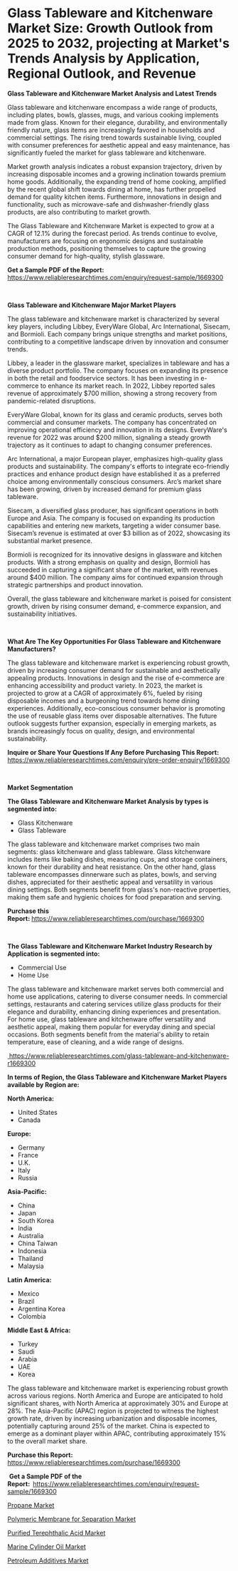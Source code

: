 <p><h1>Glass Tableware and Kitchenware Market Size: Growth Outlook from 2025 to 2032, projecting at Market's Trends Analysis by Application, Regional Outlook, and Revenue</h1></p><p><strong>Glass Tableware and Kitchenware Market Analysis and Latest Trends</strong></p>
<p><p>Glass tableware and kitchenware encompass a wide range of products, including plates, bowls, glasses, mugs, and various cooking implements made from glass. Known for their elegance, durability, and environmentally friendly nature, glass items are increasingly favored in households and commercial settings. The rising trend towards sustainable living, coupled with consumer preferences for aesthetic appeal and easy maintenance, has significantly fueled the market for glass tableware and kitchenware.</p><p>Market growth analysis indicates a robust expansion trajectory, driven by increasing disposable incomes and a growing inclination towards premium home goods. Additionally, the expanding trend of home cooking, amplified by the recent global shift towards dining at home, has further propelled demand for quality kitchen items. Furthermore, innovations in design and functionality, such as microwave-safe and dishwasher-friendly glass products, are also contributing to market growth.</p><p>The Glass Tableware and Kitchenware Market is expected to grow at a CAGR of 12.1% during the forecast period. As trends continue to evolve, manufacturers are focusing on ergonomic designs and sustainable production methods, positioning themselves to capture the growing consumer demand for high-quality, stylish glassware.</p></p>
<p><strong>Get a Sample PDF of the Report:&nbsp;</strong> <a href="https://www.reliableresearchtimes.com/enquiry/request-sample/1669300?utm_campaign=2240&utm_medium=2&utm_source=Github&utm_content=ia&utm_term=10022025&utm_id=glass-tableware-and-kitchenware">https://www.reliableresearchtimes.com/enquiry/request-sample/1669300</a></p>
<p>&nbsp;</p>
<p><strong>Glass Tableware and Kitchenware Major Market Players</strong></p>
<p><p>The glass tableware and kitchenware market is characterized by several key players, including Libbey, EveryWare Global, Arc International, Sisecam, and Bormioli. Each company brings unique strengths and market positions, contributing to a competitive landscape driven by innovation and consumer trends.</p><p>Libbey, a leader in the glassware market, specializes in tableware and has a diverse product portfolio. The company focuses on expanding its presence in both the retail and foodservice sectors. It has been investing in e-commerce to enhance its market reach. In 2022, Libbey reported sales revenue of approximately $700 million, showing a strong recovery from pandemic-related disruptions.</p><p>EveryWare Global, known for its glass and ceramic products, serves both commercial and consumer markets. The company has concentrated on improving operational efficiency and innovation in its designs. EveryWare's revenue for 2022 was around $200 million, signaling a steady growth trajectory as it continues to adapt to changing consumer preferences.</p><p>Arc International, a major European player, emphasizes high-quality glass products and sustainability. The company's efforts to integrate eco-friendly practices and enhance product design have established it as a preferred choice among environmentally conscious consumers. Arc’s market share has been growing, driven by increased demand for premium glass tableware.</p><p>Sisecam, a diversified glass producer, has significant operations in both Europe and Asia. The company is focused on expanding its production capabilities and entering new markets, targeting a wider consumer base. Sisecam’s revenue is estimated at over $3 billion as of 2022, showcasing its substantial market presence.</p><p>Bormioli is recognized for its innovative designs in glassware and kitchen products. With a strong emphasis on quality and design, Bormioli has succeeded in capturing a significant share of the market, with revenues around $400 million. The company aims for continued expansion through strategic partnerships and product innovation. </p><p>Overall, the glass tableware and kitchenware market is poised for consistent growth, driven by rising consumer demand, e-commerce expansion, and sustainability initiatives.</p></p>
<p>&nbsp;</p>
<p><strong>What Are The Key Opportunities For Glass Tableware and Kitchenware Manufacturers?</strong></p>
<p><p>The glass tableware and kitchenware market is experiencing robust growth, driven by increasing consumer demand for sustainable and aesthetically appealing products. Innovations in design and the rise of e-commerce are enhancing accessibility and product variety. In 2023, the market is projected to grow at a CAGR of approximately 6%, fueled by rising disposable incomes and a burgeoning trend towards home dining experiences. Additionally, eco-conscious consumer behavior is promoting the use of reusable glass items over disposable alternatives. The future outlook suggests further expansion, especially in emerging markets, as brands increasingly focus on quality, design, and environmental sustainability.</p></p>
<p><strong>Inquire or Share Your Questions If Any Before Purchasing This Report:</strong> <a href="https://www.reliableresearchtimes.com/enquiry/pre-order-enquiry/1669300?utm_campaign=2240&utm_medium=2&utm_source=Github&utm_content=ia&utm_term=10022025&utm_id=glass-tableware-and-kitchenware">https://www.reliableresearchtimes.com/enquiry/pre-order-enquiry/1669300</a></p>
<p>&nbsp;</p>
<p><strong>Market Segmentation</strong></p>
<p><strong>The Glass Tableware and Kitchenware Market Analysis by types is segmented into:</strong></p>
<p><ul><li>Glass Kitchenware</li><li>Glass Tableware</li></ul></p>
<p><p>The glass tableware and kitchenware market comprises two main segments: glass kitchenware and glass tableware. Glass kitchenware includes items like baking dishes, measuring cups, and storage containers, known for their durability and heat resistance. On the other hand, glass tableware encompasses dinnerware such as plates, bowls, and serving dishes, appreciated for their aesthetic appeal and versatility in various dining settings. Both segments benefit from glass's non-reactive properties, making them safe and hygienic choices for food preparation and serving.</p></p>
<p><strong>Purchase this Report:&nbsp;</strong><a href="https://www.reliableresearchtimes.com/purchase/1669300?utm_campaign=2240&utm_medium=2&utm_source=Github&utm_content=ia&utm_term=10022025&utm_id=glass-tableware-and-kitchenware">https://www.reliableresearchtimes.com/purchase/1669300</a></p>
<p>&nbsp;</p>
<p><strong>The Glass Tableware and Kitchenware Market Industry Research by Application is segmented into:</strong></p>
<p><ul><li>Commercial Use</li><li>Home Use</li></ul></p>
<p><p>The glass tableware and kitchenware market serves both commercial and home use applications, catering to diverse consumer needs. In commercial settings, restaurants and catering services utilize glass products for their elegance and durability, enhancing dining experiences and presentation. For home use, glass tableware and kitchenware offer versatility and aesthetic appeal, making them popular for everyday dining and special occasions. Both segments benefit from the material's ability to retain temperature, ease of cleaning, and a wide range of designs.</p></p>
<p><a href="https://www.reliableresearchtimes.com/glass-tableware-and-kitchenware-r1669300?utm_campaign=2240&utm_medium=2&utm_source=Github&utm_content=ia&utm_term=10022025&utm_id=glass-tableware-and-kitchenware">&nbsp;https://www.reliableresearchtimes.com/glass-tableware-and-kitchenware-r1669300</a></p>
<p><strong>In terms of Region, the Glass Tableware and Kitchenware Market Players available by Region are:</strong></p>
<p>
    <p> <strong> North America: </strong>
        <ul>
            <li>United States</li>
            <li>Canada</li>
        </ul>
        </p> 
    <p> <strong> Europe: </strong>
        <ul>
            <li>Germany</li>
            <li>France</li>
            <li>U.K.</li>
            <li>Italy</li>
            <li>Russia</li>
        </ul>
        </p> 
    <p> <strong> Asia-Pacific: </strong>
        <ul>
            <li>China</li>
            <li>Japan</li>
            <li>South Korea</li>
            <li>India</li>
            <li>Australia</li>
            <li>China Taiwan</li>
            <li>Indonesia</li>
            <li>Thailand</li>
            <li>Malaysia</li>
        </ul>
        </p> 
    <p> <strong> Latin America: </strong>
        <ul>
            <li>Mexico</li>
            <li>Brazil</li>
            <li>Argentina Korea</li>
            <li>Colombia</li>
        </ul>
        </p> 
    <p> <strong> Middle East & Africa: </strong>
        <ul>
            <li>Turkey</li>
            <li>Saudi</li>
            <li>Arabia</li>
            <li>UAE</li>
            <li>Korea</li>
        </ul>
    </p>
    </p>
<p><p>The glass tableware and kitchenware market is experiencing robust growth across various regions. North America and Europe are anticipated to hold significant shares, with North America at approximately 30% and Europe at 28%. The Asia-Pacific (APAC) region is projected to witness the highest growth rate, driven by increasing urbanization and disposable incomes, potentially capturing around 25% of the market. China is expected to emerge as a dominant player within APAC, contributing approximately 15% to the overall market share.</p></p>
<p><strong>Purchase this Report: </strong><a href="https://www.reliableresearchtimes.com/purchase/1669300?utm_campaign=2240&utm_medium=2&utm_source=Github&utm_content=ia&utm_term=10022025&utm_id=glass-tableware-and-kitchenware">https://www.reliableresearchtimes.com/purchase/1669300</a></p>
<p>&nbsp;<strong>Get a Sample PDF of the Report:&nbsp;&nbsp;</strong><a href="https://www.reliableresearchtimes.com/enquiry/request-sample/1669300?utm_campaign=2240&utm_medium=2&utm_source=Github&utm_content=ia&utm_term=10022025&utm_id=glass-tableware-and-kitchenware">https://www.reliableresearchtimes.com/enquiry/request-sample/1669300</a></p>
<p><strong></strong></p>
<p><p><a href="https://www.linkedin.com/pulse/projected-revenue-propane-market-133-cagr-2025-2032-kean-insights-qqzwe?utm_campaign=2240&utm_medium=2&utm_source=Github&utm_content=ia&utm_term=10022025&utm_id=glass-tableware-and-kitchenware">Propane Market</a></p><p><a href="https://www.linkedin.com/pulse/polymeric-membrane-separation-market-analysis-insights-obrac?utm_campaign=2240&utm_medium=2&utm_source=Github&utm_content=ia&utm_term=10022025&utm_id=glass-tableware-and-kitchenware">Polymeric Membrane for Separation Market</a></p><p><a href="https://www.linkedin.com/pulse/purified-terephthalic-acid-market-growth-outlook-comprehensive-uzsue?utm_campaign=2240&utm_medium=2&utm_source=Github&utm_content=ia&utm_term=10022025&utm_id=glass-tableware-and-kitchenware">Purified Terephthalic Acid Market</a></p><p><a href="https://www.linkedin.com/pulse/comprehensive-review-marine-cylinder-oil-market-size-revenue-zw9nc?utm_campaign=2240&utm_medium=2&utm_source=Github&utm_content=ia&utm_term=10022025&utm_id=glass-tableware-and-kitchenware">Marine Cylinder Oil Market</a></p><p><a href="https://www.linkedin.com/pulse/transforming-connectivity-exploring-petroleum-additives-gkw0e?utm_campaign=2240&utm_medium=2&utm_source=Github&utm_content=ia&utm_term=10022025&utm_id=glass-tableware-and-kitchenware">Petroleum Additives Market</a></p></p>